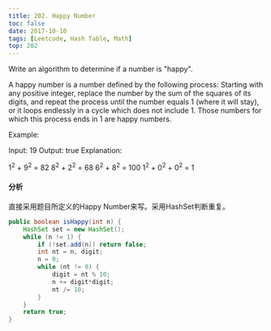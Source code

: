 ```yaml
---
title: 202. Happy Number
toc: false
date: 2017-10-10
tags: [Leetcode, Hash Table, Math]
top: 202
---
```



Write an algorithm to determine if a number is "happy".

A happy number is a number defined by the following process: Starting with any positive integer, replace the number by the sum of the squares of its digits, and repeat the process until the number equals 1 (where it will stay), or it loops endlessly in a cycle which does not include 1. Those numbers for which this process ends in 1 are happy numbers.

Example: 


Input: 19
Output: true
Explanation: 

1<sup>2</sup> + 9<sup>2</sup> = 82
8<sup>2</sup> + 2<sup>2</sup> = 68
6<sup>2</sup> + 8<sup>2</sup> = 100
1<sup>2</sup> + 0<sup>2</sup> + 0<sup>2</sup> = 1


#### 分析

直接采用题目所定义的Happy Number来写。采用HashSet判断重复。

```Java
public boolean isHappy(int n) {
    HashSet set = new HashSet();
    while (n != 1) {
        if (!set.add(n)) return false;
        int nt = n, digit;
        n = 0;
        while (nt != 0) {
            digit = nt % 10;
            n += digit*digit;
            nt /= 10;
        }
    }
    return true;
}
```